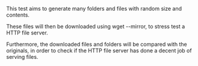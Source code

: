 This test aims to generate many folders and files with random size and  contents. 

These files will then be downloaded using wget --mirror, to stress test a HTTP file server. 

Furthermore, the downloaded files and folders will be compared with the originals, in order to check if the HTTP file server has done a decent job of serving files.

